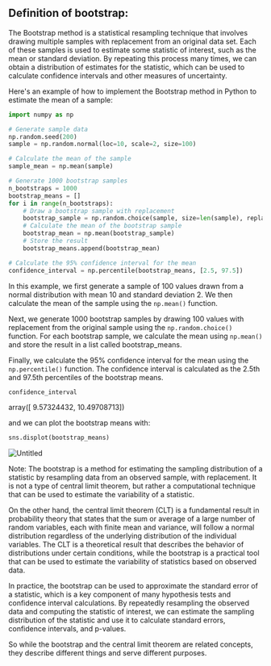 ## Definition of bootstrap:

The Bootstrap method is a statistical resampling technique that involves drawing multiple samples with replacement from an original data set. Each of these samples is used to estimate some statistic of interest, such as the mean or standard deviation. By repeating this process many times, we can obtain a distribution of estimates for the statistic, which can be used to calculate confidence intervals and other measures of uncertainty.

Here's an example of how to implement the Bootstrap method in Python to estimate the mean of a sample:

```python
import numpy as np

# Generate sample data
np.random.seed(200)
sample = np.random.normal(loc=10, scale=2, size=100)

# Calculate the mean of the sample
sample_mean = np.mean(sample)

# Generate 1000 bootstrap samples
n_bootstraps = 1000
bootstrap_means = []
for i in range(n_bootstraps):
    # Draw a bootstrap sample with replacement
    bootstrap_sample = np.random.choice(sample, size=len(sample), replace=True)
    # Calculate the mean of the bootstrap sample
    bootstrap_mean = np.mean(bootstrap_sample)
    # Store the result
    bootstrap_means.append(bootstrap_mean)

# Calculate the 95% confidence interval for the mean
confidence_interval = np.percentile(bootstrap_means, [2.5, 97.5])
```
In this example, we first generate a sample of 100 values drawn from a normal distribution with mean 10 and standard deviation 2. We then calculate the mean of the sample using the `np.mean()` function.

Next, we generate 1000 bootstrap samples by drawing 100 values with replacement from the original sample using the `np.random.choice()` function. For each bootstrap sample, we calculate the mean using `np.mean()` and store the result in a list called bootstrap_means.

Finally, we calculate the 95% confidence interval for the mean using the `np.percentile()` function. The confidence interval is calculated as the 2.5th and 97.5th percentiles of the bootstrap means.

```python
confidence_interval
```
array([ 9.57324432, 10.49708713])

and we can plot the bootstrap means with:
```python 
sns.displot(bootstrap_means)
```

![Untitled](https://user-images.githubusercontent.com/109058050/230631863-c40e35be-b570-4b24-8b77-cdf6e348de1f.png)

Note: The bootstrap is a method for estimating the sampling distribution of a statistic by resampling data from an observed sample, with replacement. It is not a type of central limit theorem, but rather a computational technique that can be used to estimate the variability of a statistic.

On the other hand, the central limit theorem (CLT) is a fundamental result in probability theory that states that the sum or average of a large number of random variables, each with finite mean and variance, will follow a normal distribution regardless of the underlying distribution of the individual variables. The CLT is a theoretical result that describes the behavior of distributions under certain conditions, while the bootstrap is a practical tool that can be used to estimate the variability of statistics based on observed data.

In practice, the bootstrap can be used to approximate the standard error of a statistic, which is a key component of many hypothesis tests and confidence interval calculations. By repeatedly resampling the observed data and computing the statistic of interest, we can estimate the sampling distribution of the statistic and use it to calculate standard errors, confidence intervals, and p-values.



So while the bootstrap and the central limit theorem are related concepts, they describe different things and serve different purposes.


